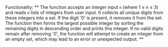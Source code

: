 Functionality: ** The function accepts an integer input `n` (where 1 ≤ n ≤ 3) and reads `n` lists of integers from user input. It collects all unique digits from these integers into a set. If the digit '0' is present, it removes it from the set. The function then forms the largest possible integer by sorting the remaining digits in descending order and prints this integer. If no valid digits remain after removing '0', the function will attempt to create an integer from an empty set, which may lead to an error or unexpected output. **